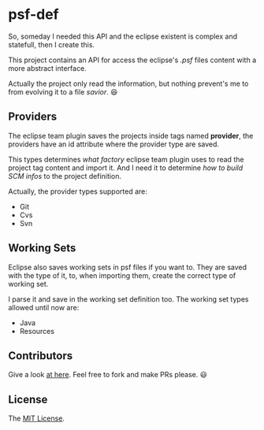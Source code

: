 # psf-def

So, someday I needed this API and the eclipse existent is complex and statefull, then I create this.

This project contains an API for access the eclipse's *.psf* files content with a more abstract interface.

Actually the project only read the information, but nothing prevent's me to from evolving it to a file *savior*. :laughing:

## Providers

The eclipse team plugin saves the projects inside tags named **provider**, the providers have an id attribute where the provider type are saved.

This types determines *what factory* eclipse team plugin uses to read the project tag content and import it. And I need it to determine *how to build SCM infos* to the project definition.

Actually, the provider types supported are:

- Git
- Cvs
- Svn

## Working Sets

Eclipse also saves working sets in psf files if you want to. They are saved with the type of it, to, when importing them, create the correct type of working set.

I parse it and save in the working set definition too. The working set types allowed until now are:

- Java
- Resources

## Contributors

Give a look [at here](https://github.com/kelvinst/psf-def/contributors). Feel free to fork and make PRs please. :smiley:

## License

The [MIT License](LICENSE).
